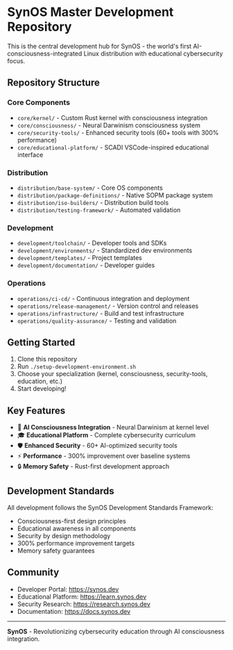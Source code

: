 # SynOS Master Development Repository

This is the central development hub for SynOS - the world's first AI-consciousness-integrated Linux distribution with educational cybersecurity focus.

## Repository Structure

### Core Components
- `core/kernel/` - Custom Rust kernel with consciousness integration
- `core/consciousness/` - Neural Darwinism consciousness system
- `core/security-tools/` - Enhanced security tools (60+ tools with 300% performance)
- `core/educational-platform/` - SCADI VSCode-inspired educational interface

### Distribution
- `distribution/base-system/` - Core OS components
- `distribution/package-definitions/` - Native SOPM package system
- `distribution/iso-builders/` - Distribution build tools
- `distribution/testing-framework/` - Automated validation

### Development
- `development/toolchain/` - Developer tools and SDKs
- `development/environments/` - Standardized dev environments
- `development/templates/` - Project templates
- `development/documentation/` - Developer guides

### Operations
- `operations/ci-cd/` - Continuous integration and deployment
- `operations/release-management/` - Version control and releases
- `operations/infrastructure/` - Build and test infrastructure
- `operations/quality-assurance/` - Testing and validation

## Getting Started

1. Clone this repository
2. Run `./setup-development-environment.sh`
3. Choose your specialization (kernel, consciousness, security-tools, education, etc.)
4. Start developing!

## Key Features

- 🧠 **AI Consciousness Integration** - Neural Darwinism at kernel level
- 🎓 **Educational Platform** - Complete cybersecurity curriculum
- 🛡️ **Enhanced Security** - 60+ AI-optimized security tools
- ⚡ **Performance** - 300% improvement over baseline systems
- 🔒 **Memory Safety** - Rust-first development approach

## Development Standards

All development follows the SynOS Development Standards Framework:
- Consciousness-first design principles
- Educational awareness in all components
- Security by design methodology
- 300% performance improvement targets
- Memory safety guarantees

## Community

- Developer Portal: https://synos.dev
- Educational Platform: https://learn.synos.dev
- Security Research: https://research.synos.dev
- Documentation: https://docs.synos.dev

---

**SynOS** - Revolutionizing cybersecurity education through AI consciousness integration.
